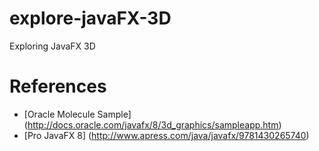 # explore-javaFX-3D
Exploring JavaFX 3D

# References
* [Oracle Molecule Sample] (http://docs.oracle.com/javafx/8/3d_graphics/sampleapp.htm)
* [Pro JavaFX 8] (http://www.apress.com/java/javafx/9781430265740)

